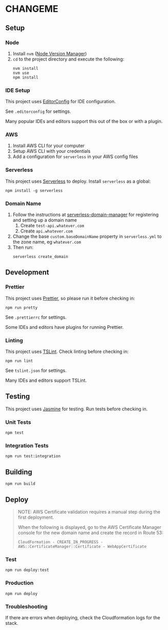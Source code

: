 # CHANGEME

## Setup

### Node

1.  Install `nvm` ([Node Version Manager])
2.  `cd` to the project directory and execute the following:
    ```
    nvm install
    nvm use
    npm install
    ```

### IDE Setup

This project uses [EditorConfig] for IDE configuration.

See `.editorconfig` for settings.

Many popular IDEs and editors support this out of the box or with a plugin.

### AWS

1.  Install AWS CLI for your computer
2.  Setup AWS CLI with your credentials
3.  Add a configuration for `serverless` in your AWS config files

### Serverless

This project uses [Serverless] to deploy. Install `serverless` as a global:

```
npm install -g serverless
```

### Domain Name

1.  Follow the instructions at [serverless-domain-manager] for registering and setting up a domain name
    1.  Create `test-api.whatever.com`
    2.  Create `api.whatever.com`
2.  Change the base `custom.baseDomainName` property in `serverless.yml` to the zone name, eg `whatever.com`
3.  Then run:
    ```
    serverless create_domain
    ```

## Development

### Prettier

This project uses [Prettier], so please run it before checking in:

```
npm run pretty
```

See `.prettierrc` for settings.

Some IDEs and editors have plugins for running Prettier.

### Linting

This project uses [TSLint]. Check linting before checking in:

```
npm run lint
```

See `tslint.json` for settings.

Many IDEs and editors support TSLint.

## Testing

This project uses [Jasmine] for testing. Run tests before checking in.

### Unit Tests

```
npm test
```

### Integration Tests

```
npm run test:integration
```

## Building

```
npm run build
```

## Deploy

> NOTE: AWS Certificate validation requires a manual step during the first deployment.
>
> When the following is displayed, go to the AWS Certificate Manager console for the new domain name and create the record in Route 53:
>
> `CloudFormation - CREATE_IN_PROGRESS - AWS::CertificateManager::Certificate - WebAppCertificate`

### Test

```
npm run deploy:test
```

### Production

```
npm run deploy
```

### Troubleshooting

If there are errors when deploying, check the Cloudformation logs for the stack.

[editorconfig]: https://editorconfig.org/
[jasmine]: https://jasmine.github.io/
[node version manager]: https://github.com/creationix/nvm
[prettier]: https://prettier.io/
[serverless]: https://serverless.com/
[serverless-domain-manager]: https://github.com/amplify-education/serverless-domain-manager
[tslint]: https://palantir.github.io/tslint/
